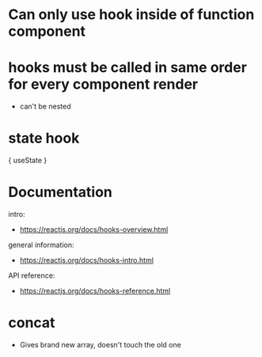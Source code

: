 # Can only use hook inside of function component

# hooks must be called in same order for every component render

- can't be nested

# state hook

{ useState }

# Documentation

intro:

- https://reactjs.org/docs/hooks-overview.html

general information:

- https://reactjs.org/docs/hooks-intro.html

API reference:

- https://reactjs.org/docs/hooks-reference.html

# concat

- Gives brand new array, doesn't touch the old one
